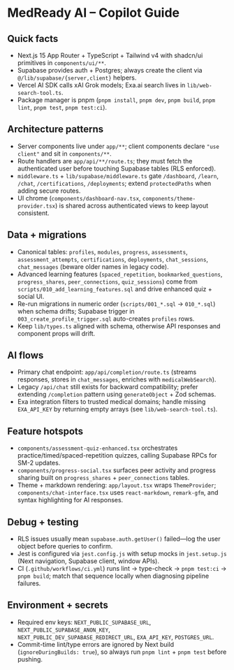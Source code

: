 # MedReady AI – Copilot Guide

## Quick facts
- Next.js 15 App Router + TypeScript + Tailwind v4 with shadcn/ui primitives in `components/ui/**`.
- Supabase provides auth + Postgres; always create the client via `@/lib/supabase/{server,client}` helpers.
- Vercel AI SDK calls xAI Grok models; Exa.ai search lives in `lib/web-search-tool.ts`.
- Package manager is pnpm (`pnpm install`, `pnpm dev`, `pnpm build`, `pnpm lint`, `pnpm test`, `pnpm test:ci`).

## Architecture patterns
- Server components live under `app/**`; client components declare `"use client"` and sit in `components/**`.
- Route handlers are `app/api/**/route.ts`; they must fetch the authenticated user before touching Supabase tables (RLS enforced).
- `middleware.ts` + `lib/supabase/middleware.ts` gate `/dashboard`, `/learn`, `/chat`, `/certifications`, `/deployments`; extend `protectedPaths` when adding secure routes.
- UI chrome (`components/dashboard-nav.tsx`, `components/theme-provider.tsx`) is shared across authenticated views to keep layout consistent.

## Data + migrations
- Canonical tables: `profiles`, `modules`, `progress`, `assessments`, `assessment_attempts`, `certifications`, `deployments`, `chat_sessions`, `chat_messages` (beware older names in legacy code).
- Advanced learning features (`spaced_repetition`, `bookmarked_questions`, `progress_shares`, `peer_connections`, `quiz_sessions`) come from `scripts/010_add_learning_features.sql` and drive enhanced quiz + social UI.
- Re-run migrations in numeric order (`scripts/001_*.sql` → `010_*.sql`) when schema drifts; Supabase trigger in `003_create_profile_trigger.sql` auto-creates `profiles` rows.
- Keep `lib/types.ts` aligned with schema, otherwise API responses and component props will drift.

## AI flows
- Primary chat endpoint: `app/api/completion/route.ts` (streams responses, stores in `chat_messages`, enriches with `medicalWebSearch`).
- Legacy `/api/chat` still exists for backward compatibility; prefer extending `/completion` pattern using `generateObject` + Zod schemas.
- Exa integration filters to trusted medical domains; handle missing `EXA_API_KEY` by returning empty arrays (see `lib/web-search-tool.ts`).

## Feature hotspots
- `components/assessment-quiz-enhanced.tsx` orchestrates practice/timed/spaced-repetition quizzes, calling Supabase RPCs for SM-2 updates.
- `components/progress-social.tsx` surfaces peer activity and progress sharing built on `progress_shares` + `peer_connections` tables.
- Theme + markdown rendering: `app/layout.tsx` wraps `ThemeProvider`; `components/chat-interface.tsx` uses `react-markdown`, `remark-gfm`, and syntax highlighting for AI responses.

## Debug + testing
- RLS issues usually mean `supabase.auth.getUser()` failed—log the user object before queries to confirm.
- Jest is configured via `jest.config.js` with setup mocks in `jest.setup.js` (Next navigation, Supabase client, window APIs).
- CI (`.github/workflows/ci.yml`) runs lint → type-check → `pnpm test:ci` → `pnpm build`; match that sequence locally when diagnosing pipeline failures.

## Environment + secrets
- Required env keys: `NEXT_PUBLIC_SUPABASE_URL`, `NEXT_PUBLIC_SUPABASE_ANON_KEY`, `NEXT_PUBLIC_DEV_SUPABASE_REDIRECT_URL`, `EXA_API_KEY`, `POSTGRES_URL`.
- Commit-time lint/type errors are ignored by Next build (`ignoreDuringBuilds: true`), so always run `pnpm lint` + `pnpm test` before pushing.
